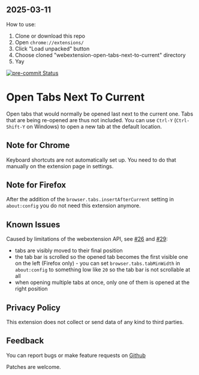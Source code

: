 ## 2025-03-11
How to use:

1. Clone or download this repo
2. Open `chrome://extensions/`
3. Click "Load unpacked" button
4. Choose cloned "webextension-open-tabs-next-to-current" directory
5. Yay


[![pre-commit Status](https://github.com/sblask/webextension-open-tabs-next-to-current/actions/workflows/pre-commit.yml/badge.svg)](https://github.com/sblask/webextension-open-tabs-next-to-current/actions/workflows/pre-commit.yml)

Open Tabs Next To Current
=========================

Open tabs that would normally be opened last next to the current one. Tabs that
are being re-opened are thus not included.  You can use `Ctrl-Y`
(`Ctrl-Shift-Y` on Windows) to open a new tab at the default location.

Note for Chrome
---------------

Keyboard shortcuts are not automatically set up. You need to do that manually
on the extension page in settings.

Note for Firefox
----------------

After the addition of the `browser.tabs.insertAfterCurrent` setting in
`about:config` you do not need this extension anymore.

Known Issues
------------

Caused by limitations of the webextension API, see
[#26](https://github.com/sblask/webextension-open-tabs-next-to-current/issues/26)
and
[#29](https://github.com/sblask/webextension-open-tabs-next-to-current/issues/29):

 - tabs are visibly moved to their final position
 - the tab bar is scrolled so the opened tab becomes the first visible one on
   the left (Firefox only) - you can set `browser.tabs.tabMinWidth` in
   `about:config` to something low like `20` so the tab bar is not scrollable
   at all
 - when opening multiple tabs at once, only one of them is opened at the right
   position

Privacy Policy
--------------

This extension does not collect or send data of any kind to third parties.

Feedback
--------

You can report bugs or make feature requests on
[Github](https://github.com/sblask/webextension-open-tabs-next-to-current)

Patches are welcome.
